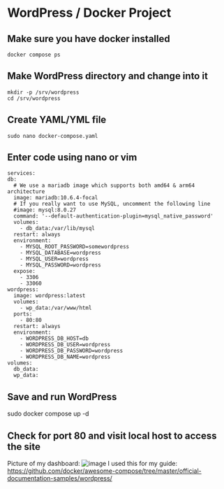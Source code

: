 # WordPress / Docker Project
## Make sure you have docker installed
    docker compose ps
## Make WordPress directory and change into it
    mkdir -p /srv/wordpress
    cd /srv/wordpress
## Create YAML/YML file
    sudo nano docker-compose.yaml
## Enter code using nano or vim
    services:
    db:
      # We use a mariadb image which supports both amd64 & arm64 architecture
      image: mariadb:10.6.4-focal
      # If you really want to use MySQL, uncomment the following line
      #image: mysql:8.0.27
      command: '--default-authentication-plugin=mysql_native_password'
      volumes:
        - db_data:/var/lib/mysql
      restart: always
      environment:
        - MYSQL_ROOT_PASSWORD=somewordpress
        - MYSQL_DATABASE=wordpress
        - MYSQL_USER=wordpress
        - MYSQL_PASSWORD=wordpress
      expose:
        - 3306
        - 33060
    wordpress:
      image: wordpress:latest
      volumes:
        - wp_data:/var/www/html
      ports:
        - 80:80
      restart: always
      environment:
        - WORDPRESS_DB_HOST=db
        - WORDPRESS_DB_USER=wordpress
        - WORDPRESS_DB_PASSWORD=wordpress
        - WORDPRESS_DB_NAME=wordpress
    volumes:
      db_data:
      wp_data:
  
## Save and run WordPress
   sudo docker compose up -d
## Check for port 80 and visit local host to access the site
Picture of my dashboard: 
![image](https://github.com/madidoan/WordPress/assets/124703457/a3c7bb50-8383-49b9-b93e-d5769ac7217b)
I used this for my guide: https://github.com/docker/awesome-compose/tree/master/official-documentation-samples/wordpress/

